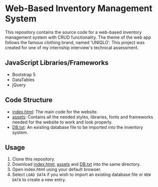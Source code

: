 # Web-Based Inventory Management System
This repository contains the source code for a web-based inventory management system with CRUD functionality. The theme of the web app follows the famous clothing brand, named 'UNIQLO'. This project was created for one of my internship interview's technical assessment.
## JavaScript Libraries/Frameworks
- Bootstrap 5
- DataTables
- jQuery
## Code Structure
- [index.html](https://github.com/julianganjs/inventory-management-system/blob/main/index.html): The main code for the website.
- [assets](https://github.com/julianganjs/inventory-management-system/tree/main/assets): Contains all the needed styles, libraries, fonts and frameworks needed for the website to work and look properly.
- [DB.txt](https://github.com/julianganjs/inventory-management-system/blob/main/DB.txt): An existing database file to be imported into the inventory system.
## Usage
1. Clone this repository.
2. Download [index.html](https://github.com/julianganjs/inventory-management-system/blob/main/index.html), [assets](https://github.com/julianganjs/inventory-management-system/tree/main/assets) and [DB.txt](https://github.com/julianganjs/inventory-management-system/blob/main/DB.txt) into the same directory.
3. Open index.html using your default browser.
4. Select `LOAD DATA` if you wish to import an existing database file or `NEW DATA` to create a new entry.
